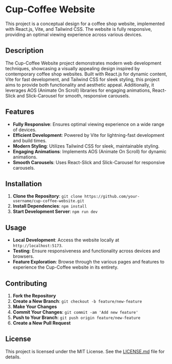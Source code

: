 # Cup-Coffee Website

This project is a conceptual design for a coffee shop website, implemented with React.js, Vite, and Tailwind CSS. The website is fully responsive, providing an optimal viewing experience across various devices.

## Description

The Cup-Coffee Website project demonstrates modern web development techniques, showcasing a visually appealing design inspired by contemporary coffee shop websites. Built with React.js for dynamic content, Vite for fast development, and Tailwind CSS for sleek styling, this project aims to provide both functionality and aesthetic appeal. Additionally, it leverages AOS (Animate On Scroll) libraries for engaging animations, React-Slick and Slick-Carousel for smooth, responsive carousels.

## Features

- **Fully Responsive**: Ensures optimal viewing experience on a wide range of devices.
- **Efficient Development**: Powered by Vite for lightning-fast development and build times.
- **Modern Styling**: Utilizes Tailwind CSS for sleek, maintainable styling.
- **Engaging Animations**: Implements AOS (Animate On Scroll) for dynamic animations.
- **Smooth Carousels**: Uses React-Slick and Slick-Carousel for responsive carousels.

## Installation

1. **Clone the Repository**: `git clone https://github.com/your-username/cup-coffee-website.git`
2. **Install Dependencies**: `npm install`
3. **Start Development Server**: `npm run dev`

## Usage

- **Local Development**: Access the website locally at `http://localhost:5173`.
- **Testing**: Ensure responsiveness and functionality across devices and browsers.
- **Feature Exploration**: Browse through the various pages and features to experience the Cup-Coffee website in its entirety.

## Contributing

1. **Fork the Repository**
2. **Create a New Branch**: `git checkout -b feature/new-feature`
3. **Make Your Changes**
4. **Commit Your Changes**: `git commit -am 'Add new feature'`
5. **Push to Your Branch**: `git push origin feature/new-feature`
6. **Create a New Pull Request**

## License

This project is licensed under the MIT License. See the [LICENSE.md](LICENSE.md) file for details.
